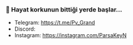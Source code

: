 ### 💫 Hayat korkunun bittiği yerde başlar...

- Telegram: https://t.me/Pv_Grand
- Discord: 
- Instagram: https://instagram.com/ParsaKeyN


<!---
- 👋 Hi, I’m @ParsaGrand
- 👀 I’m interested in ...
- 🌱 I’m currently learning ...
- 💞️ I’m looking to collaborate on ...
- 📫 How to reach me ...
- 😄 Pronouns: ...
- ⚡ Fun fact: ...
ParsaGrand/ParsaGrand is a ✨ special ✨ repository because its `README.md` (this file) appears on your GitHub profile.
You can click the Preview link to take a look at your changes.
--->

